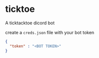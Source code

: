 # ticktoe
A ticktacktoe dicord bot

create a ``creds.json`` file with your bot token
```json
{
  "token" : "<BOT TOKEN>"
}
```
